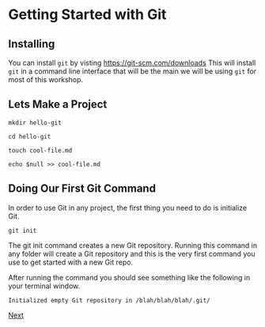 # Getting Started with Git

## Installing

You can install `git` by visting https://git-scm.com/downloads
This will install `git` in a command line interface that will be the main we will be using `git` for most of this workshop.

## Lets Make a Project

```
mkdir hello-git
```

```
cd hello-git
```

```
touch cool-file.md

echo $null >> cool-file.md
```
## Doing Our First Git Command

In order to use Git in any project, the first thing you need to do is initialize Git.
```
git init
```
The git init command creates a new Git repository. Running this command in any folder will create a Git repository and this is the very first command you use to get started with a new Git repo.

After running the command you should see something like the following in your terminal window.
```
Initialized empty Git repository in /blah/blah/blah/.git/
```
[Next](git-status.md)
